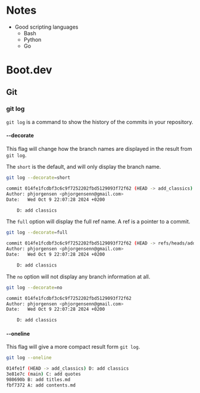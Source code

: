 # Notes

- Good scripting languages
  - Bash
  - Python
  - Go

# Boot.dev

## Git

### git log

`git log` is a command to show the history of the commits in your repository.

#### --decorate

This flag will change how the branch names are displayed in the result from `git log`.

The `short` is the default, and will only display the branch name.

```bash
git log --decorate=short
```

```bash
commit 014fe1fcdbf3c6c9f7252202fbd5129093f72f62 (HEAD -> add_classics)
Author: phjorgensen <phjorgensenn@gmail.com>
Date:   Wed Oct 9 22:07:28 2024 +0200

    D: add classics
```

The `full` option will display the full ref name. A ref is a pointer to a commit.

```bash
git log --decorate=full
```

```bash
commit 014fe1fcdbf3c6c9f7252202fbd5129093f72f62 (HEAD -> refs/heads/add_classics)
Author: phjorgensen <phjorgensenn@gmail.com>
Date:   Wed Oct 9 22:07:28 2024 +0200

    D: add classics
```

The `no` option will not display any branch information at all.

```bash
git log --decorate=no
```

```bash
commit 014fe1fcdbf3c6c9f7252202fbd5129093f72f62
Author: phjorgensen <phjorgensenn@gmail.com>
Date:   Wed Oct 9 22:07:28 2024 +0200

    D: add classics
```

#### --oneline

This flag will give a more compact result form `git log`.

```bash
git log --oneline
```

```bash
014fe1f (HEAD -> add_classics) D: add classics
3e81e7c (main) C: add quotes
980690b B: add titles.md
fbf7372 A: add contents.md
```
